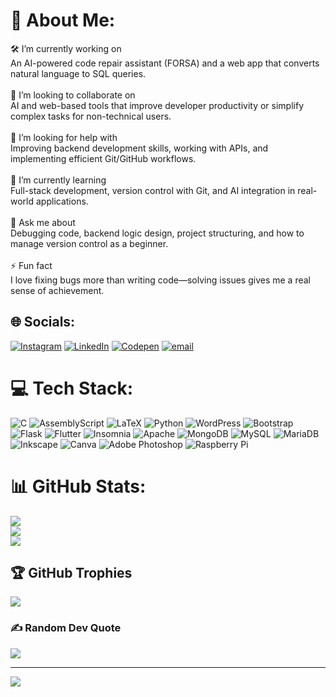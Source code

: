 # 💫 About Me:
🛠 I’m currently working on<br>An AI-powered code repair assistant (FORSA) and a web app that converts natural language to SQL queries.<br><br>👯 I’m looking to collaborate on<br>AI and web-based tools that improve developer productivity or simplify complex tasks for non-technical users.<br><br>🤝 I’m looking for help with<br>Improving backend development skills, working with APIs, and implementing efficient Git/GitHub workflows.<br><br>🌱 I’m currently learning<br>Full-stack development, version control with Git, and AI integration in real-world applications.<br><br>💬 Ask me about<br>Debugging code, backend logic design, project structuring, and how to manage version control as a beginner.<br><br>⚡ Fun fact<br>I love fixing bugs more than writing code—solving issues gives me a real sense of achievement.


## 🌐 Socials:
[![Instagram](https://img.shields.io/badge/Instagram-%23E4405F.svg?logo=Instagram&logoColor=white)](https://instagram.com/me_prnav) [![LinkedIn](https://img.shields.io/badge/LinkedIn-%230077B5.svg?logo=linkedin&logoColor=white)](https://linkedin.com/in/www.linkedin.com/in/pranav-k-a-775315226) [![Codepen](https://img.shields.io/badge/Codepen-000000?logo=codepen&logoColor=white)](https://codepen.io/@Pranav-k-a) [![email](https://img.shields.io/badge/Email-D14836?logo=gmail&logoColor=white)](mailto:01pranavka@gmail.com) 

# 💻 Tech Stack:
![C](https://img.shields.io/badge/c-%2300599C.svg?style=flat-square&logo=c&logoColor=white) ![AssemblyScript](https://img.shields.io/badge/assembly%20script-%23000000.svg?style=flat-square&logo=assemblyscript&logoColor=white) ![LaTeX](https://img.shields.io/badge/latex-%23008080.svg?style=flat-square&logo=latex&logoColor=white) ![Python](https://img.shields.io/badge/python-3670A0?style=flat-square&logo=python&logoColor=ffdd54) ![WordPress](https://img.shields.io/badge/WordPress-%23117AC9.svg?style=flat-square&logo=WordPress&logoColor=white) ![Bootstrap](https://img.shields.io/badge/bootstrap-%238511FA.svg?style=flat-square&logo=bootstrap&logoColor=white) ![Flask](https://img.shields.io/badge/flask-%23000.svg?style=flat-square&logo=flask&logoColor=white) ![Flutter](https://img.shields.io/badge/Flutter-%2302569B.svg?style=flat-square&logo=Flutter&logoColor=white) ![Insomnia](https://img.shields.io/badge/Insomnia-black?style=flat-square&logo=insomnia&logoColor=5849BE) ![Apache](https://img.shields.io/badge/apache-%23D42029.svg?style=flat-square&logo=apache&logoColor=white) ![MongoDB](https://img.shields.io/badge/MongoDB-%234ea94b.svg?style=flat-square&logo=mongodb&logoColor=white) ![MySQL](https://img.shields.io/badge/mysql-4479A1.svg?style=flat-square&logo=mysql&logoColor=white) ![MariaDB](https://img.shields.io/badge/MariaDB-003545?style=flat-square&logo=mariadb&logoColor=white) ![Inkscape](https://img.shields.io/badge/Inkscape-e0e0e0?style=flat-square&logo=inkscape&logoColor=080A13) ![Canva](https://img.shields.io/badge/Canva-%2300C4CC.svg?style=flat-square&logo=Canva&logoColor=white) ![Adobe Photoshop](https://img.shields.io/badge/adobe%20photoshop-%2331A8FF.svg?style=flat-square&logo=adobe%20photoshop&logoColor=white) ![Raspberry Pi](https://img.shields.io/badge/-Raspberry_Pi-C51A4A?style=flat-square&logo=Raspberry-Pi)
# 📊 GitHub Stats:
![](https://github-readme-stats.vercel.app/api?username=pranox&theme=dark&hide_border=false&include_all_commits=true&count_private=true)<br/>
![](https://nirzak-streak-stats.vercel.app/?user=pranox&theme=dark&hide_border=false)<br/>
![](https://github-readme-stats.vercel.app/api/top-langs/?username=pranox&theme=dark&hide_border=false&include_all_commits=true&count_private=true&layout=compact)

## 🏆 GitHub Trophies
![](https://github-profile-trophy.vercel.app/?username=pranox&theme=catppuccin_mocha&no-frame=true&no-bg=true&margin-w=4)

### ✍️ Random Dev Quote
![](https://quotes-github-readme.vercel.app/api?type=horizontal&theme=radical)

---
[![](https://visitcount.itsvg.in/api?id=pranox&icon=0&color=4)](https://visitcount.itsvg.in)

<!-- Proudly created with GPRM ( https://gprm.itsvg.in ) -->

